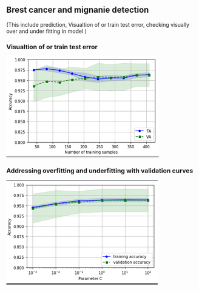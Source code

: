<h2>Brest cancer and mignanie detection </h2>
(This include prediction,
Visualtion of or train test error,
checking visually over and under fitting in model
)

<h3> Visualtion of or train test error  </h3>
<img src='Capture.PNG'>
<h3> Addressing overfitting and underfitting with validation curves </h3>
<img src='Capture1.PNG'>